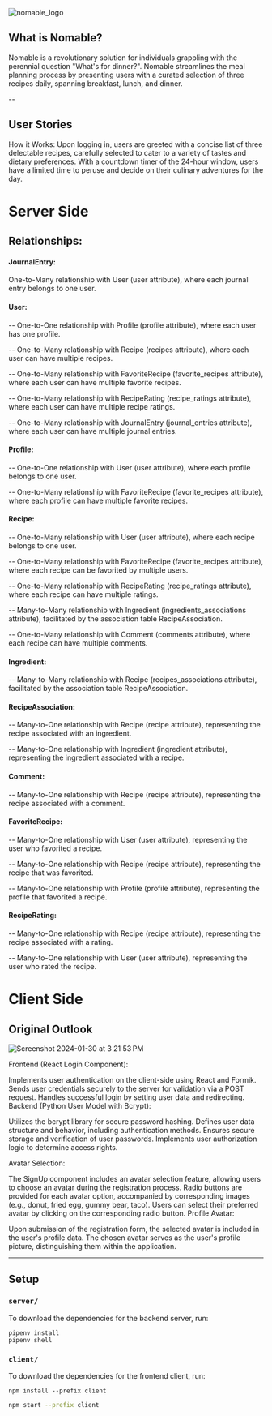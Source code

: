 
![nomable_logo](https://github.com/k-hernandez-0329/Nomable/assets/145728313/c4dd9573-bcc3-4116-825a-06d6f768597d)

## What is Nomable?

Nomable is a revolutionary solution for individuals grappling
with the perennial question "What's for dinner?". Nomable
streamlines the meal planning process by presenting users with
a curated selection of three recipes daily, spanning breakfast,
lunch, and dinner.

--

## User Stories

How it Works:
Upon logging in, users are greeted with a concise
list of three delectable recipes, carefully selected to cater to
a variety of tastes and dietary preferences. With a countdown
timer of the 24-hour window, users have a limited time to peruse
and decide on their culinary adventures for the day.

# Server Side

## Relationships:

#### JournalEntry:

One-to-Many relationship with User (user attribute), where each journal entry belongs to one user.


#### User:

-- One-to-One relationship with Profile (profile attribute), where each user has one profile. 


-- One-to-Many relationship with Recipe (recipes attribute), where each user can have multiple recipes.


-- One-to-Many relationship with FavoriteRecipe (favorite_recipes attribute), where each user can have multiple favorite recipes.


-- One-to-Many relationship with RecipeRating (recipe_ratings attribute), where each user can have multiple recipe ratings.


-- One-to-Many relationship with JournalEntry (journal_entries attribute), where each user can have multiple journal entries.


#### Profile:

-- One-to-One relationship with User (user attribute), where each profile belongs to one user.


-- One-to-Many relationship with FavoriteRecipe (favorite_recipes attribute), where each profile can have multiple favorite recipes.


#### Recipe:

-- One-to-Many relationship with User (user attribute), where each recipe belongs to one user.


-- One-to-Many relationship with FavoriteRecipe (favorite_recipes attribute), where each recipe can be favorited by multiple users.


-- One-to-Many relationship with RecipeRating (recipe_ratings attribute), where each recipe can have multiple ratings.


-- Many-to-Many relationship with Ingredient (ingredients_associations attribute), facilitated by the association table RecipeAssociation.


-- One-to-Many relationship with Comment (comments attribute), where each recipe can have multiple comments.


#### Ingredient:

-- Many-to-Many relationship with Recipe (recipes_associations attribute), facilitated by the association table RecipeAssociation.


#### RecipeAssociation:

-- Many-to-One relationship with Recipe (recipe attribute), representing the recipe associated with an ingredient.


-- Many-to-One relationship with Ingredient (ingredient attribute), representing the ingredient associated with a recipe.


#### Comment:

-- Many-to-One relationship with Recipe (recipe attribute), representing the recipe associated with a comment.

#### FavoriteRecipe:

-- Many-to-One relationship with User (user attribute), representing the user who favorited a recipe.


-- Many-to-One relationship with Recipe (recipe attribute), representing the recipe that was favorited.


-- Many-to-One relationship with Profile (profile attribute), representing the profile that favorited a recipe.

#### RecipeRating:

-- Many-to-One relationship with Recipe (recipe attribute), representing the recipe associated with a rating.


-- Many-to-One relationship with User (user attribute), representing the user who rated the recipe.


# Client Side

## Original Outlook
![Screenshot 2024-01-30 at 3 21 53 PM](https://github.com/k-hernandez-0329/Nomable/assets/145728313/58472ae5-f8a2-4c8e-ae88-a9c9d7640156)


Frontend (React Login Component):

Implements user authentication on the client-side using React and Formik.
Sends user credentials securely to the server for validation via a POST request.
Handles successful login by setting user data and redirecting.
Backend (Python User Model with Bcrypt):

Utilizes the bcrypt library for secure password hashing.
Defines user data structure and behavior, including authentication methods.
Ensures secure storage and verification of user passwords.
Implements user authorization logic to determine access rights.


Avatar Selection:

The SignUp component includes an avatar selection feature, allowing users to choose an avatar during the registration process.
Radio buttons are provided for each avatar option, accompanied by corresponding images (e.g., donut, fried egg, gummy bear, taco).
Users can select their preferred avatar by clicking on the corresponding radio button.
Profile Avatar:

Upon submission of the registration form, the selected avatar is included in the user's profile data.
The chosen avatar serves as the user's profile picture, distinguishing them within the application.

---

## Setup

### `server/`

To download the dependencies for the backend server, run:

```console
pipenv install
pipenv shell
```

### `client/`

To download the dependencies for the frontend client, run:

```console
npm install --prefix client
```

```sh
npm start --prefix client
```


